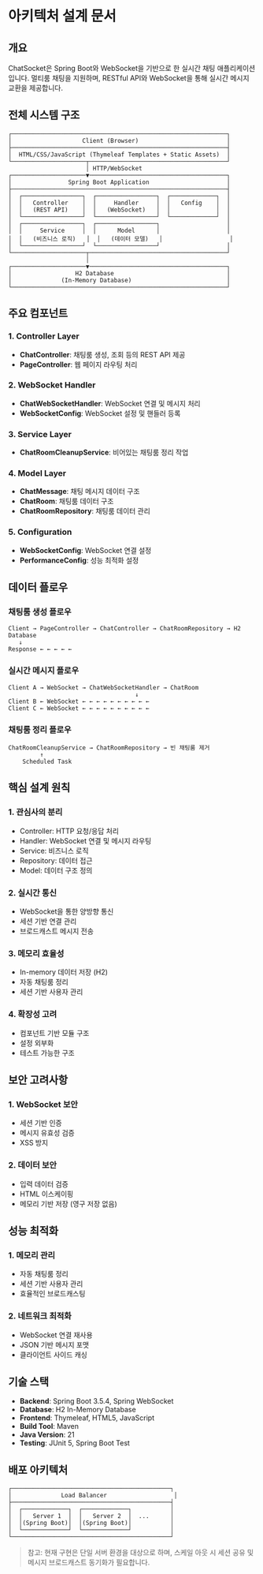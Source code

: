 # 아키텍처 설계 문서

## 개요

ChatSocket은 Spring Boot와 WebSocket을 기반으로 한 실시간 채팅 애플리케이션입니다. 멀티룸 채팅을 지원하며, RESTful API와 WebSocket을 통해 실시간 메시지 교환을 제공합니다.

## 전체 시스템 구조

```
┌─────────────────────────────────────────────────────────────┐
│                    Client (Browser)                         │
├─────────────────────────────────────────────────────────────┤
│  HTML/CSS/JavaScript (Thymeleaf Templates + Static Assets)  │
└─────────────────────┬───────────────────────────────────────┘
                      │ HTTP/WebSocket
┌─────────────────────▼───────────────────────────────────────┐
│                Spring Boot Application                      │
├─────────────────────────────────────────────────────────────┤
│  ┌─────────────────┐  ┌─────────────────┐  ┌─────────────┐  │
│  │   Controller    │  │     Handler     │  │   Config    │  │
│  │   (REST API)    │  │   (WebSocket)   │  │             │  │
│  └─────────────────┘  └─────────────────┘  └─────────────┘  │
│  ┌─────────────────┐  ┌─────────────────┐                   │
│  │     Service     │  │      Model      │                   │
│  │   (비즈니스 로직)   │  │   (데이터 모델)   │                   │
│  └─────────────────┘  └─────────────────┘                   │
└─────────────────────┬───────────────────────────────────────┘
                      │
┌─────────────────────▼───────────────────────────────────────┐
│                  H2 Database                                │
│              (In-Memory Database)                           │
└─────────────────────────────────────────────────────────────┘
```

## 주요 컴포넌트

### 1. Controller Layer
- **ChatController**: 채팅룸 생성, 조회 등의 REST API 제공
- **PageController**: 웹 페이지 라우팅 처리

### 2. WebSocket Handler
- **ChatWebSocketHandler**: WebSocket 연결 및 메시지 처리
- **WebSocketConfig**: WebSocket 설정 및 핸들러 등록

### 3. Service Layer
- **ChatRoomCleanupService**: 비어있는 채팅룸 정리 작업

### 4. Model Layer
- **ChatMessage**: 채팅 메시지 데이터 구조
- **ChatRoom**: 채팅룸 데이터 구조
- **ChatRoomRepository**: 채팅룸 데이터 관리

### 5. Configuration
- **WebSocketConfig**: WebSocket 연결 설정
- **PerformanceConfig**: 성능 최적화 설정

## 데이터 플로우

### 채팅룸 생성 플로우
```
Client → PageController → ChatController → ChatRoomRepository → H2 Database
   ↓
Response ← ← ← ← ←
```

### 실시간 메시지 플로우
```
Client A → WebSocket → ChatWebSocketHandler → ChatRoom
                                    ↓
Client B ← WebSocket ← ← ← ← ← ← ← ← ← ←
Client C ← WebSocket ← ← ← ← ← ← ← ← ← ←
```

### 채팅룸 정리 플로우
```
ChatRoomCleanupService → ChatRoomRepository → 빈 채팅룸 제거
         ↑
    Scheduled Task
```

## 핵심 설계 원칙

### 1. 관심사의 분리
- Controller: HTTP 요청/응답 처리
- Handler: WebSocket 연결 및 메시지 라우팅
- Service: 비즈니스 로직
- Repository: 데이터 접근
- Model: 데이터 구조 정의

### 2. 실시간 통신
- WebSocket을 통한 양방향 통신
- 세션 기반 연결 관리
- 브로드캐스트 메시지 전송

### 3. 메모리 효율성
- In-memory 데이터 저장 (H2)
- 자동 채팅룸 정리
- 세션 기반 사용자 관리

### 4. 확장성 고려
- 컴포넌트 기반 모듈 구조
- 설정 외부화
- 테스트 가능한 구조

## 보안 고려사항

### 1. WebSocket 보안
- 세션 기반 인증
- 메시지 유효성 검증
- XSS 방지

### 2. 데이터 보안
- 입력 데이터 검증
- HTML 이스케이핑
- 메모리 기반 저장 (영구 저장 없음)

## 성능 최적화

### 1. 메모리 관리
- 자동 채팅룸 정리
- 세션 기반 사용자 관리
- 효율적인 브로드캐스팅

### 2. 네트워크 최적화
- WebSocket 연결 재사용
- JSON 기반 메시지 포맷
- 클라이언트 사이드 캐싱

## 기술 스택

- **Backend**: Spring Boot 3.5.4, Spring WebSocket
- **Database**: H2 In-Memory Database
- **Frontend**: Thymeleaf, HTML5, JavaScript
- **Build Tool**: Maven
- **Java Version**: 21
- **Testing**: JUnit 5, Spring Boot Test

## 배포 아키텍처

```
┌─────────────────────────────────────────────┐
│              Load Balancer                   │
├─────────────────────────────────────────────┤
│  ┌─────────────┐  ┌─────────────┐           │
│  │   Server 1  │  │   Server 2  │  ...      │
│  │(Spring Boot)│  │(Spring Boot)│           │
│  └─────────────┘  └─────────────┘           │
└─────────────────────────────────────────────┘
```

> 참고: 현재 구현은 단일 서버 환경을 대상으로 하며, 스케일 아웃 시 세션 공유 및 메시지 브로드캐스트 동기화가 필요합니다.